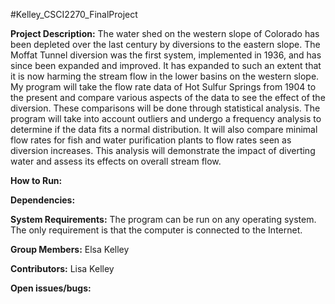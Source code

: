 #Kelley_CSCI2270_FinalProject

**Project Description:**
The water shed on the western slope of Colorado has been depleted over the last century by diversions to the eastern slope. The Moffat Tunnel diversion was the first system, implemented in 1936, and has since been expanded and improved.  It has expanded to such an extent that it is now harming the stream flow in the lower basins on the western slope.  My program will take the flow rate data of Hot Sulfur Springs from 1904 to the present and compare various aspects of the data to see the effect of the diversion. These comparisons will be done through statistical analysis.  The program will take into account outliers and undergo a frequency analysis to determine if the data fits a normal distribution.  It will also compare minimal flow rates for fish and water purification plants to flow rates seen as diversion increases. This analysis will demonstrate the impact of diverting water and assess its effects on overall stream flow.    

**How to Run:**

**Dependencies:**

**System Requirements:**
The program can be run on any operating system. The only requirement is that the computer is connected to the Internet. 

**Group Members:**
Elsa Kelley

**Contributors:**
Lisa Kelley

**Open issues/bugs:**




